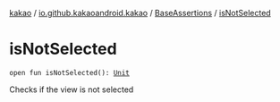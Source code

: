 [kakao](../../index.md) / [io.github.kakaoandroid.kakao](../index.md) / [BaseAssertions](index.md) / [isNotSelected](./is-not-selected.md)

# isNotSelected

`open fun isNotSelected(): `[`Unit`](https://kotlinlang.org/api/latest/jvm/stdlib/kotlin/-unit/index.html)

Checks if the view is not selected

